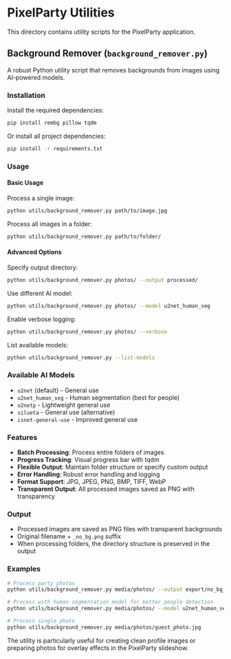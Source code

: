 # PixelParty Utilities

This directory contains utility scripts for the PixelParty application.

## Background Remover (`background_remover.py`)

A robust Python utility script that removes backgrounds from images using AI-powered models.

### Installation

Install the required dependencies:

```bash
pip install rembg pillow tqdm
```

Or install all project dependencies:

```bash
pip install -r requirements.txt
```

### Usage

#### Basic Usage

Process a single image:
```bash
python utils/background_remover.py path/to/image.jpg
```

Process all images in a folder:
```bash
python utils/background_remover.py path/to/folder/
```

#### Advanced Options

Specify output directory:
```bash
python utils/background_remover.py photos/ --output processed/
```

Use different AI model:
```bash
python utils/background_remover.py photos/ --model u2net_human_seg
```

Enable verbose logging:
```bash
python utils/background_remover.py photos/ --verbose
```

List available models:
```bash
python utils/background_remover.py --list-models
```

### Available AI Models

- `u2net` (default) - General use
- `u2net_human_seg` - Human segmentation (best for people)
- `u2netp` - Lightweight general use
- `silueta` - General use (alternative)
- `isnet-general-use` - Improved general use

### Features

- **Batch Processing**: Process entire folders of images
- **Progress Tracking**: Visual progress bar with tqdm
- **Flexible Output**: Maintain folder structure or specify custom output
- **Error Handling**: Robust error handling and logging
- **Format Support**: JPG, JPEG, PNG, BMP, TIFF, WebP
- **Transparent Output**: All processed images saved as PNG with transparency

### Output

- Processed images are saved as PNG files with transparent backgrounds
- Original filename + `_no_bg.png` suffix
- When processing folders, the directory structure is preserved in the output

### Examples

```bash
# Process party photos
python utils/background_remover.py media/photos/ --output export/no_bg_photos/

# Process with human segmentation model for better people detection
python utils/background_remover.py media/photos/ --model u2net_human_seg --verbose

# Process single photo
python utils/background_remover.py media/photos/guest_photo.jpg
```

The utility is particularly useful for creating clean profile images or preparing photos for overlay effects in the PixelParty slideshow.
